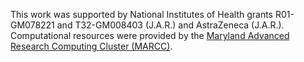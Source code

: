 This work was supported by National Institutes of Health grants R01-GM078221 and T32-GM008403 (J.A.R.) 
and AstraZeneca (J.A.R.). Computational resources were provided by the 
[Maryland Advanced Research Computing Cluster (MARCC)](https://www.marcc.jhu.edu).
